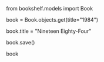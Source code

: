 from bookshelf.models import Book

book = Book.objects.get(title="1984")

book.title = "Nineteen Eighty-Four"

book.save()

book



